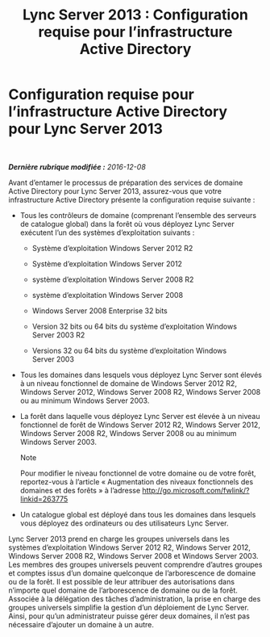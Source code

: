 ﻿---
title: 'Lync Server 2013 : Configuration requise pour l’infrastructure Active Directory'
TOCTitle: Configuration requise pour l’infrastructure Active Directory
ms:assetid: c2086f7b-662f-4179-ab99-2c0311ebd903
ms:mtpsurl: https://technet.microsoft.com/fr-fr/library/Gg412955(v=OCS.15)
ms:contentKeyID: 49298760
ms.date: 12/10/2016
mtps_version: v=OCS.15
ms.translationtype: HT
---

# Configuration requise pour l’infrastructure Active Directory pour Lync Server 2013

 

_**Dernière rubrique modifiée :** 2016-12-08_

Avant d’entamer le processus de préparation des services de domaine Active Directory pour Lync Server 2013, assurez-vous que votre infrastructure Active Directory présente la configuration requise suivante :

  - Tous les contrôleurs de domaine (comprenant l’ensemble des serveurs de catalogue global) dans la forêt où vous déployez Lync Server exécutent l’un des systèmes d’exploitation suivants :
    
      - Système d’exploitation Windows Server 2012 R2
    
      - Système d’exploitation Windows Server 2012
    
      - système d’exploitation Windows Server 2008 R2
    
      - système d’exploitation Windows Server 2008
    
      - Windows Server 2008 Enterprise 32 bits
    
      - Version 32 bits ou 64 bits du système d’exploitation Windows Server 2003 R2
    
      - Versions 32 ou 64 bits du système d’exploitation Windows Server 2003

  - Tous les domaines dans lesquels vous déployez Lync Server sont élevés à un niveau fonctionnel de domaine de Windows Server 2012 R2, Windows Server 2012, Windows Server 2008 R2, Windows Server 2008 ou au minimum Windows Server 2003.

  - La forêt dans laquelle vous déployez Lync Server est élevée à un niveau fonctionnel de forêt de Windows Server 2012 R2, Windows Server 2012, Windows Server 2008 R2, Windows Server 2008 ou au minimum Windows Server 2003.
    
    > [!note]  
    > Pour modifier le niveau fonctionnel de votre domaine ou de votre forêt, reportez-vous à l’article « Augmentation des niveaux fonctionnels des domaines et des forêts » à l’adresse <a href="http://go.microsoft.com/fwlink/?linkid=263775" class="uri">http://go.microsoft.com/fwlink/?linkid=263775</a>

  - Un catalogue global est déployé dans tous les domaines dans lesquels vous déployez des ordinateurs ou des utilisateurs Lync Server.

Lync Server 2013 prend en charge les groupes universels dans les systèmes d’exploitation Windows Server 2012 R2, Windows Server 2012, Windows Server 2008 R2, Windows Server 2008 et Windows Server 2003. Les membres des groupes universels peuvent comprendre d’autres groupes et comptes issus d’un domaine quelconque de l’arborescence de domaine ou de la forêt. Il est possible de leur attribuer des autorisations dans n’importe quel domaine de l’arborescence de domaine ou de la forêt. Associée à la délégation des tâches d’administration, la prise en charge des groupes universels simplifie la gestion d’un déploiement de Lync Server. Ainsi, pour qu’un administrateur puisse gérer deux domaines, il n’est pas nécessaire d’ajouter un domaine à un autre.

